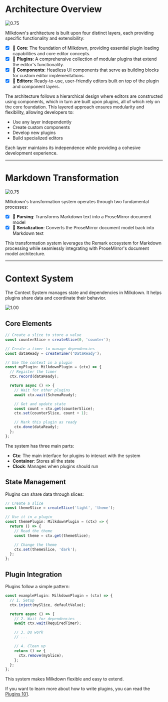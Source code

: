 # Architecture Overview

![0.75](/guide/milkdown-architecture.png "Milkdown Architecture")

Milkdown's architecture is built upon four distinct layers, each providing specific functionality and extensibility:

- [x] 🥛 **Core**: The foundation of Milkdown, providing essential plugin loading capabilities and core editor concepts.
- [x] 🧇 **Plugins**: A comprehensive collection of modular plugins that extend the editor's functionality.
- [x] 🍮 **Components**: Headless UI components that serve as building blocks for custom editor implementations.
- [x] 🍰 **Editors**: Ready-to-use, user-friendly editors built on top of the plugin and component layers.

The architecture follows a hierarchical design where editors are constructed using components, which in turn are built upon plugins, all of which rely on the core foundation. This layered approach ensures modularity and flexibility, allowing developers to:

- Use any layer independently
- Create custom components
- Develop new plugins
- Build specialized editors

Each layer maintains its independence while providing a cohesive development experience.

---

# Markdown Transformation

![0.75](/guide/transformer.png "Transformer")

Milkdown's transformation system operates through two fundamental processes:

- [x] 🛫 **Parsing**: Transforms Markdown text into a ProseMirror document model
- [x] 🛬 **Serialization**: Converts the ProseMirror document model back into Markdown text

This transformation system leverages the Remark ecosystem for Markdown processing while seamlessly integrating with ProseMirror's document model architecture.

---

# Context System

The Context System manages state and dependencies in Milkdown. It helps plugins share data and coordinate their behavior.

![1.00](/guide/plugin-sequence.png "Plugin Sequence")

## Core Elements

```typescript
// Create a slice to store a value
const counterSlice = createSlice(0, 'counter');

// Create a timer to manage dependencies
const dataReady = createTimer('DataReady');

// Use the context in a plugin
const myPlugin: MilkdownPlugin = (ctx) => {
  // Register the timer
  ctx.record(dataReady);

  return async () => {
    // Wait for other plugins
    await ctx.wait(SchemaReady);

    // Get and update state
    const count = ctx.get(counterSlice);
    ctx.set(counterSlice, count + 1);

    // Mark this plugin as ready
    ctx.done(dataReady);
  };
};
```

The system has three main parts:

- **Ctx**: The main interface for plugins to interact with the system
- **Container**: Stores all the state
- **Clock**: Manages when plugins should run

## State Management

Plugins can share data through slices:

```typescript
// Create a slice
const themeSlice = createSlice('light', 'theme');

// Use it in a plugin
const themePlugin: MilkdownPlugin = (ctx) => {
  return () => {
    // Read the theme
    const theme = ctx.get(themeSlice);

    // Change the theme
    ctx.set(themeSlice, 'dark');
  };
};
```

## Plugin Integration

Plugins follow a simple pattern:

```typescript
const examplePlugin: MilkdownPlugin = (ctx) => {
  // 1. Setup
  ctx.inject(mySlice, defaultValue);

  return async () => {
    // 2. Wait for dependencies
    await ctx.wait(RequiredTimer);

    // 3. Do work
    // ...

    // 4. Clean up
    return () => {
      ctx.remove(mySlice);
    };
  };
};
```

This system makes Milkdown flexible and easy to extend.

If you want to learn more about how to write plugins, you can read the [Plugins 101](/docs/plugin/plugins-101).

